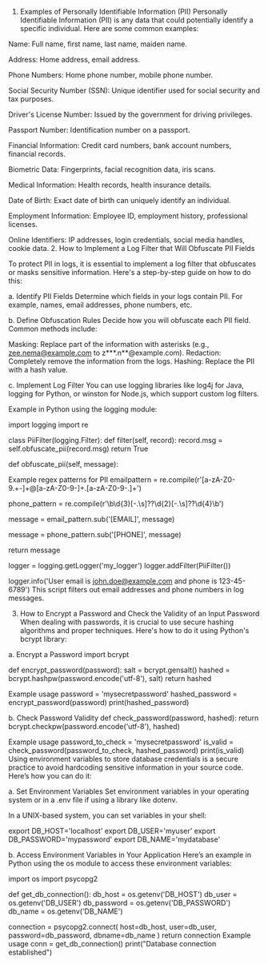 1. Examples of Personally Identifiable Information (PII)
Personally Identifiable Information (PII) is any data that could potentially identify a specific individual. Here are some common examples:

Name: Full name, first name, last name, maiden name.

Address: Home address, email address.

Phone Numbers: Home phone number, mobile phone number.

Social Security Number (SSN): Unique identifier used for social security and tax purposes.

Driver's License Number: Issued by the government for driving privileges.

Passport Number: Identification number on a passport.

Financial Information: Credit card numbers, bank account numbers, financial records.

Biometric Data: Fingerprints, facial recognition data, iris scans.

Medical Information: Health records, health insurance details.

Date of Birth: Exact date of birth can uniquely identify an individual.

Employment Information: Employee ID, employment history, professional licenses.

Online Identifiers: IP addresses, login credentials, social media handles, cookie data. 2. How to Implement a Log Filter that Will Obfuscate PII Fields

To protect PII in logs, it is essential to implement a log filter that obfuscates or masks sensitive information. Here's a step-by-step guide on how to do this:

a. Identify PII Fields
Determine which fields in your logs contain PII. For example, names, email addresses, phone numbers, etc.

b. Define Obfuscation Rules
Decide how you will obfuscate each PII field. Common methods include:

Masking: Replace part of the information with asterisks (e.g., zee.nema@example.com to z***.n**@example.com). Redaction: Completely remove the information from the logs. Hashing: Replace the PII with a hash value.

c. Implement Log Filter
You can use logging libraries like log4j for Java, logging for Python, or winston for Node.js, which support custom log filters.

Example in Python using the logging module:

import logging import re

class PiiFilter(logging.Filter): def filter(self, record): record.msg = self.obfuscate_pii(record.msg) return True

def obfuscate_pii(self, message):

Example regex patterns for PII
emailpattern = re.compile(r'[a-zA-Z0-9.+-]+@[a-zA-Z0-9-]+.[a-zA-Z0-9-.]+')

phone_pattern = re.compile(r'\b\d{3}[-.\s]??\d{2}[-.\s]??\d{4}\b')

message = email_pattern.sub('[EMAIL]', message)

message = phone_pattern.sub('[PHONE]', message)

return message

logger = logging.getLogger('my_logger') logger.addFilter(PiiFilter())

logger.info('User email is john.doe@example.com and phone is 123-45-6789') This script filters out email addresses and phone numbers in log messages.

3. How to Encrypt a Password and Check the Validity of an Input Password
When dealing with passwords, it is crucial to use secure hashing algorithms and proper techniques. Here's how to do it using Python's bcrypt library:

a. Encrypt a Password
import bcrypt

def encrypt_password(password):
salt = bcrypt.gensalt() hashed = bcrypt.hashpw(password.encode('utf-8'), salt) return hashed

Example usage
password = 'mysecretpassword' hashed_password = encrypt_password(password) print(hashed_password)

b. Check Password Validity
def check_password(password, hashed): return bcrypt.checkpw(password.encode('utf-8'), hashed)

Example usage
password_to_check = 'mysecretpassword' is_valid = check_password(password_to_check, hashed_password) print(is_valid) Using environment variables to store database credentials is a secure practice to avoid hardcoding sensitive information in your source code. Here’s how you can do it:

a. Set Environment Variables
Set environment variables in your operating system or in a .env file if using a library like dotenv.

In a UNIX-based system, you can set variables in your shell:

export DB_HOST='localhost' export DB_USER='myuser' export DB_PASSWORD='mypassword' export DB_NAME='mydatabase'

b. Access Environment Variables in Your Application
Here’s an example in Python using the os module to access these environment variables:

import os import psycopg2

def get_db_connection(): db_host = os.getenv('DB_HOST') db_user = os.getenv('DB_USER') db_password = os.getenv('DB_PASSWORD') db_name = os.getenv('DB_NAME')

connection = psycopg2.connect(
    host=db_host,
    user=db_user,
    password=db_password,
    dbname=db_name
)
return connection
Example usage
conn = get_db_connection() print("Database connection established")
